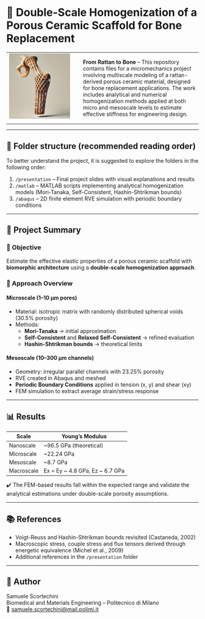 # 🦴 Double-Scale Homogenization of a Porous Ceramic Scaffold for Bone Replacement

<table>
  <tr>
    <td width="180" valign="top">
      <img src="concept.png" alt="From Rattan to Bone" width="160">
    </td>
    <td valign="top">
      <p><strong>From Rattan to Bone</strong> – This repository contains files for a micromechanics project involving multiscale modeling of a rattan-derived porous ceramic material, designed for bone replacement applications. The work includes analytical and numerical homogenization methods applied at both micro and mesoscale levels to estimate effective stiffness for engineering design.</p>
    </td>
  </tr>
</table>



---

## 📂 Folder structure (recommended reading order)

To better understand the project, it is suggested to explore the folders in the following order:

1. `/presentation` – Final project slides with visual explanations and results  
2. `/matlab` – MATLAB scripts implementing analytical homogenization models (Mori-Tanaka, Self-Consistent, Hashin-Shtrikman bounds)  
3. `/abaqus` – 2D finite element RVE simulation with periodic boundary conditions

---

## 🧪 Project Summary

### 📌 Objective
Estimate the effective elastic properties of a porous ceramic scaffold with **biomorphic architecture** using a **double-scale homogenization approach**.

### 🔬 Approach Overview

#### **Microscale (1–10 μm pores)**
- Material: isotropic matrix with randomly distributed spherical voids (30.5% porosity)
- Methods:
  - **Mori-Tanaka** → initial approximation
  - **Self-Consistent** and **Relaxed Self-Consistent** → refined evaluation
  - **Hashin-Shtrikman bounds** → theoretical limits

#### **Mesoscale (10–300 μm channels)**
- Geometry: irregular parallel channels with 23.25% porosity
- RVE created in Abaqus and meshed
- **Periodic Boundary Conditions** applied in tension (x, y) and shear (xy)
- FEM simulation to extract average strain/stress response

---

## 📊 Results

| Scale      | Young’s Modulus                 |
|------------|---------------------------------|
| Nanoscale  | ~96.5 GPa (theoretical)         |
| Microscale | ~22.24 GPa                      |
| Mesoscale  | ~8.7 GPa                        |
| Macroscale | Ex = Ey ~ 4.8 GPa, Ez ~ 6.7 GPa |

✔️ The FEM-based results fall within the expected range and validate the analytical estimations under double-scale porosity assumptions.

---

## 📚 References

- Voigt-Reuss and Hashin-Shtrikman bounds revisited (Castaneda, 2002)  
- Macroscopic stress, couple stress and flux tensors derived through energetic equivalence (Michel et al., 2009)  
- Additional references in the `/presentation` folder

---

## 👤 Author

Samuele Scortechini  
Biomedical and Materials Engineering – Politecnico di Milano  
📧 samuele.scortechini@mail.polimi.it
